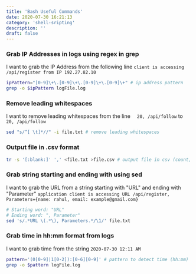 ```yaml
---
title: 'Bash Useful Commands'
date: 2020-07-30 16:21:13
category: 'shell-sripting'
description: ''
draft: false
---
```


### Grab IP Addresses in logs using regex in grep
I want to grab the IP Address from the following line
`client is accessing /api/register from IP 192.27.82.10 `
```sh
ipPattern="[0-9]\+\.[0-9]\+\.[0-9]\+\.[0-9]\+" # ip address pattern 
grep -o $ipPattern logFile.log
```

### Remove leading whitespaces
I want to remove leading whitespaces from the line
`  20, /api/follow` to `20, /api/follow`
```sh
sed "s/^[ \t]*//" -i file.txt # remove leading whitespaces
```

### Output file in .csv format
```sh
tr -s '[:blank:]' ',' <file.txt >file.csv # output file in csv (count, ip)
```

### Grab string starting and ending with using sed
I want to grab the URL from a string starting with "URL" and ending with "Parameter"
`application client is accessing URL /api/register, Parameters={name: rahul, email: example@gmail.com}`

```sh
# Starting word: "URL"
# Ending word: ", Parameter"
sed 's/.*URL \(.*\), Parameters.*/\1/' file.txt
```

### Grab time in hh:mm format from logs
I want to grab time from the string
`2020-07-30 12:11 AM`
```sh
pattern='(0[0-9]|1[0-2]):[0-6][0-9]' # pattern to detect time (hh:mm)
grep -o $pattern logFile.log
```